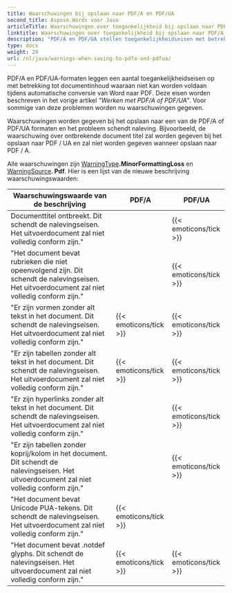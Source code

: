 ```yaml
---
title: Waarschuwingen bij opslaan naar PDF/A en PDF/UA
second_title: Aspose.Words voor Java
articleTitle: Waarschuwingen over toegankelijkheid bij opslaan naar PDF/A en PDF/UA
linktitle: Waarschuwingen over toegankelijkheid bij opslaan naar PDF/A en PDF/UA
description: "PDF/A en PDF/UA stellen toegankelijkheidseisen met betrekking tot documentinhoud. Bij opslaan naar PDF/A of PDF/UA in Java en de kwestie schendt de naleving, een waarschuwing wordt gegeven."
type: docs
weight: 29
url: /nl/java/warnings-when-saving-to-pdfa-and-pdfua/
---
```


PDF/A en PDF/UA-formaten leggen een aantal toegankelijkheidseisen op met betrekking tot documentinhoud waaraan niet kan worden voldaan tijdens automatische conversie van Word naar PDF. Deze eisen worden beschreven in het vorige artikel *"Werken met PDF/A of PDF/UA"*. Voor sommige van deze problemen worden nu waarschuwingen gegeven.

Waarschuwingen worden gegeven bij het opslaan naar een van de PDF/A of PDF/UA formaten en het probleem schendt naleving. Bijvoorbeeld, de waarschuwing over ontbrekende document titel zal worden gegeven bij het opslaan naar PDF / UA en zal niet worden gegeven wanneer opslaan naar PDF / A.

Alle waarschuwingen zijn [WarningType](https://reference.aspose.com/words/java/com.aspose.words/warningtype/)**.MinorFormattingLoss** en [WarningSource](https://reference.aspose.com/words/java/com.aspose.words/warningsource/)**. Pdf**. Hier is een lijst van de nieuwe beschrijving waarschuwingswaarden:

|  Waarschuwingswaarde van de beschrijving |  PDF/A |  PDF/UA |
|  ------------------------------------------------------------  |  ----------------------  |  ----------------------  |
|  Documenttitel ontbreekt. Dit schendt de nalevingseisen. Het uitvoerdocument zal niet volledig conform zijn." |                          |   {{< emoticons/tick >}}  |
|  "Het document bevat rubrieken die niet opeenvolgend zijn. Dit schendt de nalevingseisen. Het uitvoerdocument zal niet volledig conform zijn." |                          |   {{< emoticons/tick >}}  |
|  "Er zijn vormen zonder alt tekst in het document. Dit schendt de nalevingseisen. Het uitvoerdocument zal niet volledig conform zijn." |   {{< emoticons/tick >}}  |   {{< emoticons/tick >}}  |
|  "Er zijn tabellen zonder alt tekst in het document. Dit schendt de nalevingseisen. Het uitvoerdocument zal niet volledig conform zijn." |   {{< emoticons/tick >}}  |   {{< emoticons/tick >}}  |
|  "Er zijn hyperlinks zonder alt tekst in het document. Dit schendt de nalevingseisen. Het uitvoerdocument zal niet volledig conform zijn." |                          |   {{< emoticons/tick >}}  |
|  "Er zijn tabellen zonder koprij/kolom in het document. Dit schendt de nalevingseisen. Het uitvoerdocument zal niet volledig conform zijn." |                          |   {{< emoticons/tick >}}  |
|  "Het document bevat Unicode PUA-tekens. Dit schendt de nalevingseisen. Het uitvoerdocument zal niet volledig conform zijn." |   {{< emoticons/tick >}}  |                          |
|  "Het document bevat .notdef glyphs. Dit schendt de nalevingseisen. Het uitvoerdocument zal niet volledig conform zijn." |   {{< emoticons/tick >}}  |   {{< emoticons/tick >}}  |
